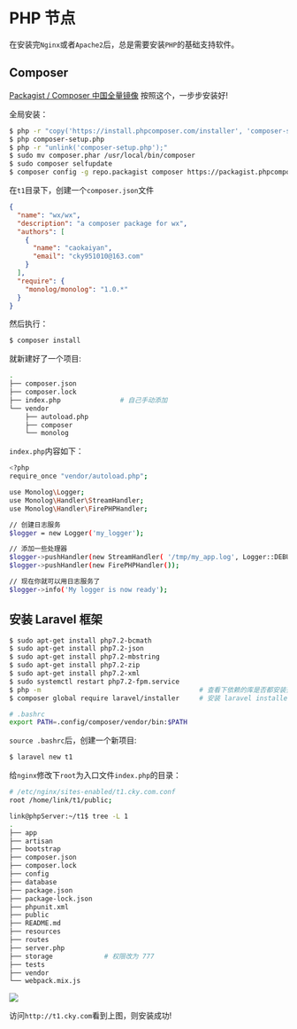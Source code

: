# PHP 节点

在安装完`Nginx`或者`Apache2`后，总是需要安装`PHP`的基础支持软件。

## Composer

[Packagist / Composer 中国全量镜像](https://pkg.phpcomposer.com/) 按照这个，一步步安装好!

全局安装：

```bash
$ php -r "copy('https://install.phpcomposer.com/installer', 'composer-setup.php');"
$ php composer-setup.php
$ php -r "unlink('composer-setup.php');"
$ sudo mv composer.phar /usr/local/bin/composer
$ sudo composer selfupdate
$ composer config -g repo.packagist composer https://packagist.phpcomposer.com # 配置中国镜像
```

在`t1`目录下，创建一个`composer.json`文件

```json
{
  "name": "wx/wx",
  "description": "a composer package for wx",
  "authors": [
    {
      "name": "caokaiyan",
      "email": "cky951010@163.com"
    }
  ],
  "require": {
    "monolog/monolog": "1.0.*"
  }
}
```

然后执行：

```bash
$ composer install
```

就新建好了一个项目:

```bash
.
├── composer.json
├── composer.lock
├── index.php               # 自己手动添加
└── vendor
    ├── autoload.php
    ├── composer
    └── monolog
```

`index.php`内容如下：

```bash
<?php
require_once "vendor/autoload.php";

use Monolog\Logger;
use Monolog\Handler\StreamHandler;
use Monolog\Handler\FirePHPHandler;

// 创建日志服务
$logger = new Logger('my_logger');

// 添加一些处理器
$logger->pushHandler(new StreamHandler( '/tmp/my_app.log', Logger::DEBUG));
$logger->pushHandler(new FirePHPHandler());

// 现在你就可以用日志服务了
$logger->info('My logger is now ready');
```

## 安装 Laravel 框架

```bash
$ sudo apt-get install php7.2-bcmath
$ sudo apt-get install php7.2-json
$ sudo apt-get install php7.2-mbstring
$ sudo apt-get install php7.2-zip
$ sudo apt-get install php7.2-xml
$ sudo systemctl restart php7.2-fpm.service
$ php -m                                        # 查看下依赖的库是否都安装齐全
$ composer global require laravel/installer     # 安装 laravel installer
```

```bash
# .bashrc
export PATH=.config/composer/vendor/bin:$PATH
```

`source .bashrc`后，创建一个新项目:

```bash
$ laravel new t1
```

给`nginx`修改下`root`为入口文件`index.php`的目录：

```bash
# /etc/nginx/sites-enabled/t1.cky.com.conf
root /home/link/t1/public;
```

```bash
link@phpServer:~/t1$ tree -L 1
.
├── app
├── artisan
├── bootstrap
├── composer.json
├── composer.lock
├── config
├── database
├── package.json
├── package-lock.json
├── phpunit.xml
├── public
├── README.md
├── resources
├── routes
├── server.php
├── storage             # 权限改为 777
├── tests
├── vendor
└── webpack.mix.js
```

![](http://img.codekissyoung.com/2020/01/15/13619d72fb58e1e71168e15d0841b4ee.png)

访问`http://t1.cky.com`看到上图，则安装成功!
